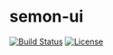 
# semon-ui

[![Build Status](https://travis-ci.org/Hoofoo-WHU/semon-ui.svg?branch=master)](https://travis-ci.org/Hoofoo-WHU/semon-ui-react)
[![License](https://img.shields.io/github/license/hoofoo-WHU/semon-ui.svg?style=flat)](LICENSE)